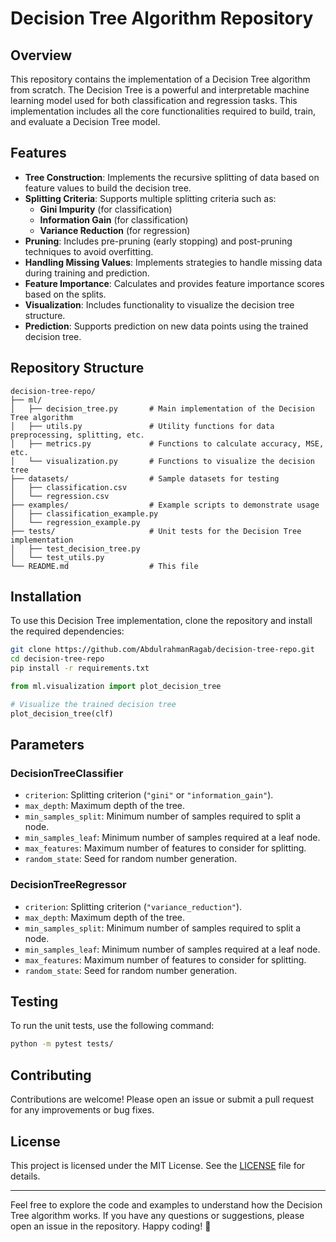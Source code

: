 # Decision Tree Algorithm Repository

## Overview

This repository contains the implementation of a Decision Tree algorithm from scratch. The Decision Tree is a powerful and interpretable machine learning model used for both classification and regression tasks. This implementation includes all the core functionalities required to build, train, and evaluate a Decision Tree model.

## Features

- **Tree Construction**: Implements the recursive splitting of data based on feature values to build the decision tree.
- **Splitting Criteria**: Supports multiple splitting criteria such as:
  - **Gini Impurity** (for classification)
  - **Information Gain** (for classification)
  - **Variance Reduction** (for regression)
- **Pruning**: Includes pre-pruning (early stopping) and post-pruning techniques to avoid overfitting.
- **Handling Missing Values**: Implements strategies to handle missing data during training and prediction.
- **Feature Importance**: Calculates and provides feature importance scores based on the splits.
- **Visualization**: Includes functionality to visualize the decision tree structure.
- **Prediction**: Supports prediction on new data points using the trained decision tree.

## Repository Structure

```
decision-tree-repo/
├── ml/
│   ├── decision_tree.py       # Main implementation of the Decision Tree algorithm
│   ├── utils.py               # Utility functions for data preprocessing, splitting, etc.
│   ├── metrics.py             # Functions to calculate accuracy, MSE, etc.
│   └── visualization.py       # Functions to visualize the decision tree
├── datasets/                  # Sample datasets for testing
│   ├── classification.csv
│   └── regression.csv
├── examples/                  # Example scripts to demonstrate usage
│   ├── classification_example.py
│   └── regression_example.py
├── tests/                     # Unit tests for the Decision Tree implementation
│   ├── test_decision_tree.py
│   └── test_utils.py
└── README.md                  # This file
```

## Installation

To use this Decision Tree implementation, clone the repository and install the required dependencies:

```bash
git clone https://github.com/AbdulrahmanRagab/decision-tree-repo.git
cd decision-tree-repo
pip install -r requirements.txt
```


```python
from ml.visualization import plot_decision_tree

# Visualize the trained decision tree
plot_decision_tree(clf)
```

## Parameters

### DecisionTreeClassifier
- `criterion`: Splitting criterion (`"gini"` or `"information_gain"`).
- `max_depth`: Maximum depth of the tree.
- `min_samples_split`: Minimum number of samples required to split a node.
- `min_samples_leaf`: Minimum number of samples required at a leaf node.
- `max_features`: Maximum number of features to consider for splitting.
- `random_state`: Seed for random number generation.

### DecisionTreeRegressor
- `criterion`: Splitting criterion (`"variance_reduction"`).
- `max_depth`: Maximum depth of the tree.
- `min_samples_split`: Minimum number of samples required to split a node.
- `min_samples_leaf`: Minimum number of samples required at a leaf node.
- `max_features`: Maximum number of features to consider for splitting.
- `random_state`: Seed for random number generation.

## Testing

To run the unit tests, use the following command:

```bash
python -m pytest tests/
```

## Contributing

Contributions are welcome! Please open an issue or submit a pull request for any improvements or bug fixes.

## License

This project is licensed under the MIT License. See the [LICENSE](LICENSE) file for details.

---

Feel free to explore the code and examples to understand how the Decision Tree algorithm works. If you have any questions or suggestions, please open an issue in the repository. Happy coding! 🚀
